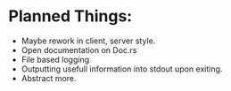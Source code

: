 # Planned Things:
- Maybe rework in client, server style.
- Open documentation on Doc.rs
- File based logging
- Outputting usefull information into stdout upon exiting.
- Abstract more.
